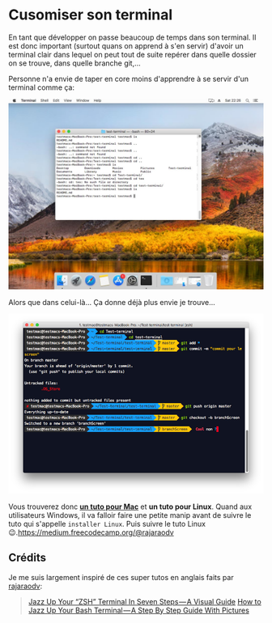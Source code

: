 # Cusomiser son terminal
En tant que développer on passe beaucoup de temps dans son terminal. Il est donc important (surtout quans on apprend à s'en servir) d'avoir un terminal clair dans lequel on peut tout de suite repérer dans quelle dossier on se trouve, dans quelle branche git,...

Personne n'a envie de taper en core moins d'apprendre à se servir d'un terminal comme ça:

![terminal mac](screen/screen1.jpg)

Alors que dans celui-là... Ça donne déjà plus envie je trouve...

![preview terminal](screen/screen-presentation.jpg)

Vous trouverez donc [**un tuto pour Mac**](Mac-tuto.MD) et **un tuto pour Linux**. Quand aux utilisateurs Windows, il va falloir faire une petite manip avant de suivre le tuto qui s'appelle `installer Linux`. Puis suivre le tuto Linux 😉.https://medium.freecodecamp.org/@rajaraodv

## Crédits
Je me suis largement inspiré de ces super tutos en anglais faits par [rajaraodv](https://medium.freecodecamp.org/@rajaraodv): 
> [Jazz Up Your “ZSH” Terminal In Seven Steps — A Visual Guide](https://medium.freecodecamp.org/jazz-up-your-zsh-terminal-in-seven-steps-a-visual-guide-e81a8fd59a38)
> [How to Jazz Up Your Bash Terminal — A Step By Step Guide With Pictures](https://medium.freecodecamp.org/jazz-up-your-bash-terminal-a-step-by-step-guide-with-pictures-80267554cb22)